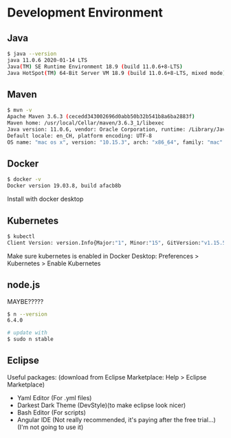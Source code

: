 # Development Environment

## Java
```bash
$ java --version
java 11.0.6 2020-01-14 LTS
Java(TM) SE Runtime Environment 18.9 (build 11.0.6+8-LTS)
Java HotSpot(TM) 64-Bit Server VM 18.9 (build 11.0.6+8-LTS, mixed mode)
```

## Maven
```bash
$ mvn -v
Apache Maven 3.6.3 (cecedd343002696d0abb50b32b541b8a6ba2883f)
Maven home: /usr/local/Cellar/maven/3.6.3_1/libexec
Java version: 11.0.6, vendor: Oracle Corporation, runtime: /Library/Java/JavaVirtualMachines/jdk-11.0.6.jdk/Contents/Home
Default locale: en_CH, platform encoding: UTF-8
OS name: "mac os x", version: "10.15.3", arch: "x86_64", family: "mac"
```

## Docker
```bash
$ docker -v
Docker version 19.03.8, build afacb8b
```
Install with docker desktop

## Kubernetes
```bash
$ kubectl
Client Version: version.Info{Major:"1", Minor:"15", GitVersion:"v1.15.5", GitCommit:"20c265fef0741dd71a66480e35bd69f18351daea", GitTreeState:"clean", BuildDate:"2019-10-15T19:16:51Z", GoVersion:"go1.12.10", Compiler:"gc", Platform:"darwin/amd64"}
```
Make sure kubernetes is enabled in Docker Desktop:  Preferences > Kubernetes > Enable Kubernetes

## node.js
MAYBE?????

```bash
$ n --version
6.4.0

# update with
$ sudo n stable
```

## Eclipse
Useful packages: (download from Eclipse Marketplace: Help > Eclipse Marketplace)
* Yaml Editor			(For .yml files)
* Darkest Dark Theme 	(DevStyle)(to make eclipse look nicer)
* Bash Editor 			(For scripts)
* Angular IDE			(Not really recommended, it's paying after the free trial...)(I'm not going to use it)


